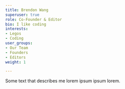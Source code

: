 ```yaml
---
title: Brendon Wang
superuser: true
role: Co-Founder & Editor
bio: I like coding
interests:
- Legos
- Coding
user_groups:
- Our Team
- Founders
- Editors
weight: 1

---
```

Some text that describes me lorem ipsum ipsum lorem.